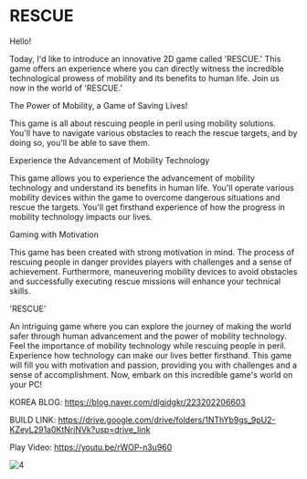 # RESCUE

Hello!

Today, I'd like to introduce an innovative 2D game called 'RESCUE.'
This game offers an experience where you can directly witness the incredible technological prowess of mobility and its benefits to human life.
Join us now in the world of 'RESCUE.'


The Power of Mobility, a Game of Saving Lives!

This game is all about rescuing people in peril using mobility solutions.
You'll have to navigate various obstacles to reach the rescue targets, and by doing so, you'll be able to save them.


Experience the Advancement of Mobility Technology

This game allows you to experience the advancement of mobility technology and understand its benefits in human life.
You'll operate various mobility devices within the game to overcome dangerous situations and rescue the targets.
You'll get firsthand experience of how the progress in mobility technology impacts our lives.


Gaming with Motivation

This game has been created with strong motivation in mind.
The process of rescuing people in danger provides players with challenges and a sense of achievement.
Furthermore, maneuvering mobility devices to avoid obstacles and successfully executing rescue missions will enhance your technical skills.


'RESCUE'

An intriguing game where you can explore the journey of making the world safer through human advancement and the power of mobility technology.
Feel the importance of mobility technology while rescuing people in peril.
Experience how technology can make our lives better firsthand.
This game will fill you with motivation and passion, providing you with challenges and a sense of accomplishment.
Now, embark on this incredible game's world on your PC!


KOREA BLOG: https://blog.naver.com/dlgidgkr/223202206603

BUILD LINK: https://drive.google.com/drive/folders/1NThYb9gs_9pU2-KZeyL291a0KtNriNVk?usp=drive_link

Play Video: https://youtu.be/rWOP-n3u960

![4](https://github.com/FineAp/RESCUE/assets/143973266/c3eb1f03-f695-4a95-ab2f-c3b5766d6923)
